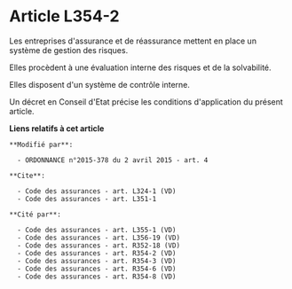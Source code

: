 # Article L354-2

Les entreprises d'assurance et de réassurance mettent en place un système de gestion des risques. 

Elles procèdent à une évaluation interne des risques et de la solvabilité. 

Elles disposent d'un système de contrôle interne. 

Un décret en Conseil d'Etat précise les conditions d'application du présent article.

**Liens relatifs à cet article**

	**Modifié par**:

	  - ORDONNANCE n°2015-378 du 2 avril 2015 - art. 4

	**Cite**:

	  - Code des assurances - art. L324-1 (VD)
	  - Code des assurances - art. L351-1

	**Cité par**:

	  - Code des assurances - art. L355-1 (VD)
	  - Code des assurances - art. L356-19 (VD)
	  - Code des assurances - art. R352-18 (VD)
	  - Code des assurances - art. R354-2 (VD)
	  - Code des assurances - art. R354-3 (VD)
	  - Code des assurances - art. R354-6 (VD)
	  - Code des assurances - art. R354-8 (VD)
